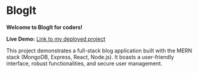 # BlogIt

**Welcome to BlogIt for coders!**

**Live Demo:** [Link to my deployed project](https://blogify-mern-app.onrender.com/)

This project demonstrates a full-stack blog application built with the MERN stack (MongoDB, Express, React, Node.js). It boasts a user-friendly interface, robust functionalities, and secure user management. 
